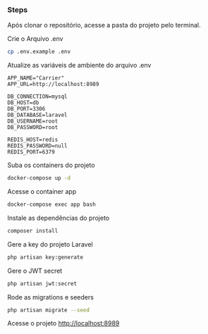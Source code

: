 ### Steps
Após clonar o repositório, acesse a pasta do projeto pelo terminal.

Crie o Arquivo .env
```sh
cp .env.example .env
```

Atualize as variáveis de ambiente do arquivo .env
```dosini
APP_NAME="Carrier"
APP_URL=http://localhost:8989

DB_CONNECTION=mysql
DB_HOST=db
DB_PORT=3306
DB_DATABASE=laravel
DB_USERNAME=root
DB_PASSWORD=root

REDIS_HOST=redis
REDIS_PASSWORD=null
REDIS_PORT=6379
```

Suba os containers do projeto
```sh
docker-compose up -d
```

Acesse o container app
```sh
docker-compose exec app bash
```

Instale as dependências do projeto
```sh
composer install
```

Gere a key do projeto Laravel
```sh
php artisan key:generate
```

Gere o JWT secret
```sh
php artisan jwt:secret
```

Rode as migrations e seeders
```sh
php artisan migrate --seed
```

Acesse o projeto
[http://localhost:8989](http://localhost:8989)
